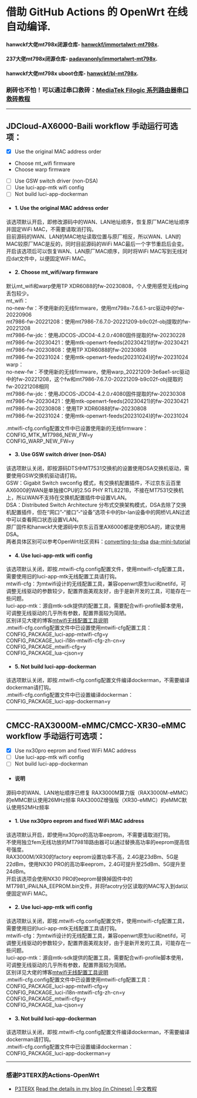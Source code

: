 # 借助 GitHub Actions 的 OpenWrt 在线自动编译.

#### hanwckf大佬mt798x闭源仓库- [hanwckf/immortalwrt-mt798x](https://github.com/hanwckf/immortalwrt-mt798x).

#### 237大佬mt798x闭源仓库- [padavanonly/immortalwrt-mt798x](https://github.com/padavanonly/immortalwrt-mt798x).

#### hanwckf大佬mt798x uboot仓库- [hanwckf/bl-mt798x](https://github.com/hanwckf/bl-mt798x).

### 刷砖也不怕！可以通过串口救砖：[MediaTek Filogic 系列路由器串口救砖教程](https://www.cnblogs.com/p123/p/18046679)
---
## JDCloud-AX6000-Baili workflow 手动运行可选项：
- [x] Use the original MAC address order
- Choose mt_wifi firmware
- Choose warp firmware
- [ ] Use GSW switch driver (non-DSA)
- [ ] Use luci-app-mtk wifi config
- [ ] Not build luci-app-dockerman

- #### 1. Use the original MAC address order
该选项默认开启，即修改源码中的WAN、LAN地址顺序，恢复原厂MAC地址顺序并固定WiFi MAC，不需要请取消打钩。  
目前源码的WAN、LAN的MAC地址读取位置与原厂相反，所以WAN、LAN的MAC较原厂MAC是反的，同时目前源码的WiFi MAC最后一个字节重启后会变。  
开启该选项后可以恢复WAN、LAN原厂MAC顺序，同时将WiFi MAC写到无线对应dat文件中，以便固定WiFi MAC。  

- #### 2. Choose mt_wifi/warp firmware
默认mt_wifi和warp使用TP XDR6088的fw-20230808，个人使用感觉无线ping丢包较少。  
mt_wifi：  
no-new-fw：不使用新的无线firmware，使用mt798x-7.6.6.1-src驱动中的fw-20220906  
mt7986-fw-20221208：使用mt7986-7.6.7.0-20221209-b9c02f-obj提取的fw-20221208  
mt7986-fw-jdc：使用JDCOS-JDC04-4.2.0.r4080固件提取的fw-20230228  
mt7986-fw-20230421：使用mtk-openwrt-feeds(20230421)的fw-20230421  
mt7986-fw-20230808：使用TP XDR6088的fw-20230808  
mt7986-fw-20231024：使用mtk-openwrt-feeds(20231024)的fw-20231024  
warp：  
no-new-fw：不使用新的无线firmware，使用warp_20221209-3e6ae1-src驱动中的fw-20221208，这个fw和mt7986-7.6.7.0-20221209-b9c02f-obj提取的fw-20221208相同  
mt7986-fw-jdc：使用JDCOS-JDC04-4.2.0.r4080固件提取的fw-20230308  
mt7986-fw-20230421：使用mtk-openwrt-feeds(20230421)的fw-20230421  
mt7986-fw-20230808：使用TP XDR6088的fw-20230808  
mt7986-fw-20231024：使用mtk-openwrt-feeds(20231024)的fw-20231024  

.mtwifi-cfg.config配置文件中已设置使用新的无线firmware：  
CONFIG_MTK_MT7986_NEW_FW=y  
CONFIG_WARP_NEW_FW=y  

- #### 3. Use GSW switch driver (non-DSA)
该选项默认关闭，即按源码DTS中MT7531交换机的设置使用DSA交换机驱动，需要使用GSW交换机驱动请打钩。  
GSW：Gigabit Switch swconfig 模式，有交换机配置插件，不过京东云百里AX6000的WAN是单独接CPU的2.5G PHY RTL8221B，不接在MT7531交换机上，所以WAN不支持在交换机配置插件中设置VLAN。  
DSA：Distributed Switch Architecture 分布式交换架构模式，DSA去除了交换机配置插件，但在“网口”-“接口”-“设备”选项卡中的br-lan设备中的网桥VLAN过滤中可以查看网口状态设置VLAN。  
原厂固件和hanwckf大佬源码中京东云百里AX6000都是使用DSA的，建议使用DSA。  
两者具体区别可以参考OpenWrt社区资料：[converting-to-dsa](https://openwrt.org/docs/guide-user/network/dsa/converting-to-dsa) [dsa-mini-tutorial](https://openwrt.org/docs/guide-user/network/dsa/dsa-mini-tutorial)  

- #### 4. Use luci-app-mtk wifi config
该选项默认关闭，即按.mtwifi-cfg.config配置文件，使用mtwifi-cfg配置工具，需要使用旧的luci-app-mtk无线配置工具请打钩。  
mtwifi-cfg：为mtwifi设计的无线配置工具，兼容openwrt原生luci和netifd，可调整无线驱动的参数较少，配置界面美观友好，由于是新开发的工具，可能存在一些问题。  
luci-app-mtk：源自mtk-sdk提供的配置工具，需要配合wifi-profile脚本使用，可调整无线驱动的几乎所有参数，配置界面较为简陋。  
区别详见大佬的博客[mtwifi无线配置工具说明](https://cmi.hanwckf.top/p/immortalwrt-mt798x/#mtwifi%E6%97%A0%E7%BA%BF%E9%85%8D%E7%BD%AE%E5%B7%A5%E5%85%B7%E8%AF%B4%E6%98%8E)  
.mtwifi-cfg.config配置文件中已设置使用mtwifi-cfg配置工具：  
CONFIG_PACKAGE_luci-app-mtwifi-cfg=y  
CONFIG_PACKAGE_luci-i18n-mtwifi-cfg-zh-cn=y  
CONFIG_PACKAGE_mtwifi-cfg=y  
CONFIG_PACKAGE_lua-cjson=y  

- #### 5. Not build luci-app-dockerman
该选项默认关闭，即按.mtwifi-cfg.config配置文件编译dockerman，不需要编译dockerman请打钩。  
.mtwifi-cfg.config配置文件中已设置编译dockerman：  
CONFIG_PACKAGE_luci-app-dockerman=y  

---
## CMCC-RAX3000M-eMMC/CMCC-XR30-eMMC workflow 手动运行可选项：
- [x] Use nx30pro eeprom and fixed WiFi MAC address
- [ ] Use luci-app-mtk wifi config
- [ ] Not build luci-app-dockerman

- #### 说明
源码中的WAN、LAN地址顺序已修复
RAX3000M算力版（RAX3000M-eMMC）的eMMC默认使用26MHz频率
RAX3000Z增强版（XR30-eMMC）的eMMC默认使用52MHz频率

- #### 1. Use nx30pro eeprom and fixed WiFi MAC address
该选项默认开启，即使用nx30pro的高功率eeprom，不需要请取消打钩。  
不使用独立fem无线功放的MT7981B路由器可以通过替换高功率的eeprom提高信号强度。  
RAX3000M/XR30的factory eeprom设置功率不高，2.4G是23dBm、5G是22dBm，使用NX30 PRO的高功率eeprom，2.4G可提升至25dBm、5G提升至24dBm。  
开启该选项会使用NX30 PRO的eeprom替换掉固件中的MT7981_iPAiLNA_EEPROM.bin文件，并将facotry分区读取的MAC写入到dat以便固定WiFi MAC。  

- #### 2. Use luci-app-mtk wifi config
该选项默认关闭，即按.mtwifi-cfg.config配置文件，使用mtwifi-cfg配置工具，需要使用旧的luci-app-mtk无线配置工具请打钩。  
mtwifi-cfg：为mtwifi设计的无线配置工具，兼容openwrt原生luci和netifd，可调整无线驱动的参数较少，配置界面美观友好，由于是新开发的工具，可能存在一些问题。  
luci-app-mtk：源自mtk-sdk提供的配置工具，需要配合wifi-profile脚本使用，可调整无线驱动的几乎所有参数，配置界面较为简陋。  
区别详见大佬的博客[mtwifi无线配置工具说明](https://cmi.hanwckf.top/p/immortalwrt-mt798x/#mtwifi%E6%97%A0%E7%BA%BF%E9%85%8D%E7%BD%AE%E5%B7%A5%E5%85%B7%E8%AF%B4%E6%98%8E)  
.mtwifi-cfg.config配置文件中已设置使用mtwifi-cfg配置工具：  
CONFIG_PACKAGE_luci-app-mtwifi-cfg=y  
CONFIG_PACKAGE_luci-i18n-mtwifi-cfg-zh-cn=y  
CONFIG_PACKAGE_mtwifi-cfg=y  
CONFIG_PACKAGE_lua-cjson=y  

- #### 3. Not build luci-app-dockerman
该选项默认关闭，即按.mtwifi-cfg.config配置文件编译dockerman，不需要编译dockerman请打钩。  
.mtwifi-cfg.config配置文件中已设置编译dockerman：  
CONFIG_PACKAGE_luci-app-dockerman=y  

---
### 感谢P3TERX的Actions-OpenWrt
- [P3TERX](https://github.com/P3TERX/Actions-OpenWrt)
[Read the details in my blog (in Chinese) | 中文教程](https://p3terx.com/archives/build-openwrt-with-github-actions.html)

